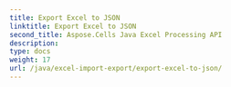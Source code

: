 ```yaml
---
title: Export Excel to JSON
linktitle: Export Excel to JSON
second_title: Aspose.Cells Java Excel Processing API
description: 
type: docs
weight: 17
url: /java/excel-import-export/export-excel-to-json/
---
```

